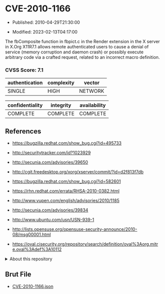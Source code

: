 # CVE-2010-1166

- Published: 2010-04-29T21:30:00

- Modified: 2023-02-13T04:17:00

The fbComposite function in fbpict.c in the Render extension in the X server in X.Org X11R7.1 allows remote authenticated users to cause a denial of service (memory corruption and daemon crash) or possibly execute arbitrary code via a crafted request, related to an incorrect macro definition.

### CVSS Score: **7.1**

| authentication | complexity | vector |
| --- | --- | --- |
| SINGLE | HIGH | NETWORK |

| confidentiality | integrity | availability |
| --- | --- | --- |
| COMPLETE | COMPLETE | COMPLETE |

## References

* https://bugzilla.redhat.com/show_bug.cgi?id=495733

* http://securitytracker.com/id?1023929

* http://secunia.com/advisories/39650

* http://cgit.freedesktop.org/xorg/xserver/commit/?id=d2f813f7db

* https://bugzilla.redhat.com/show_bug.cgi?id=582601

* https://rhn.redhat.com/errata/RHSA-2010-0382.html

* http://www.vupen.com/english/advisories/2010/1185

* http://secunia.com/advisories/39834

* http://www.ubuntu.com/usn/USN-939-1

* http://lists.opensuse.org/opensuse-security-announce/2010-08/msg00001.html

* https://oval.cisecurity.org/repository/search/definition/oval%3Aorg.mitre.oval%3Adef%3A10112

<details>
<summary>About this repository</summary> 

  This repository is part of the project [Live Hack CVE](https://github.com/Live-Hack-CVE). Main website can be found [www.live-hack.org](https://www.live-hack.org) 
  
  Made by [Sn0wAlice](https://github.com/Sn0wAlice) for the people that care about security and need to have a feed of the latest CVEs. Hope you enjoy it, don't forget to star the repo and follow me on [Twitter](https://twitter.com/Sn0wAlice) and [Github](https://github.com/Sn0wAlice). And that is my [personnal website](https://www.alice-snow.me/)

  - [Home Page](https://github.com/Live-Hack-CVE)
  - [Framework](https://github.com/Live-Hack-CVE/cve-framework)
  - [CVE database](https://github.com/Live-Hack-CVE/full_database)
  - [Changelog](https://github.com/Live-Hack-CVE/Changelog)
</details>

## Brut File

* [CVE-2010-1166.json](https://raw.githubusercontent.com/Live-Hack-CVE/full_database/main/cves/2010/CVE-2010-1166.json)

